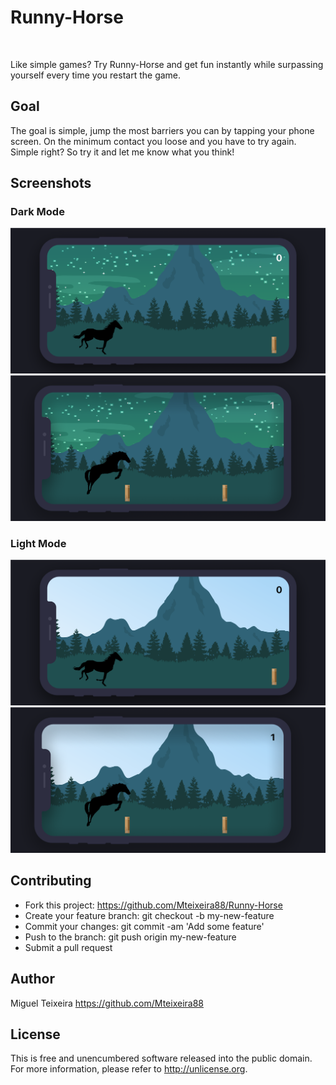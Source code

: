 # Runny-Horse

<img alt="" src="https://img.shields.io/badge/IOS-%5E13-red"> <img alt="" src="https://img.shields.io/badge/AppStore-1.0-yellow">

Like simple games? Try Runny-Horse and get fun instantly while surpassing yourself every time you restart the game.

## Goal

The goal is simple, jump the most barriers you can by tapping your phone screen. On the minimum contact you loose and you have to try again. Simple right? So try it and let me know what you think!

## Screenshots

### Dark Mode

<img alt="" src="/Screenshots/3-iphone_x_screen.png">

<img alt="" src="/Screenshots/4-iphone_x_screen.png">

### Light Mode

<img alt="" src="/Screenshots/1-iphone_x_screen.png">

<img alt="" src="/Screenshots/2-iphone_x_screen.png">

## Contributing

- Fork this project: https://github.com/Mteixeira88/Runny-Horse
- Create your feature branch: git checkout -b my-new-feature
- Commit your changes: git commit -am 'Add some feature'
- Push to the branch: git push origin my-new-feature
- Submit a pull request

## Author
Miguel Teixeira
https://github.com/Mteixeira88

## License
This is free and unencumbered software released into the public domain. For more information, please refer to http://unlicense.org.
